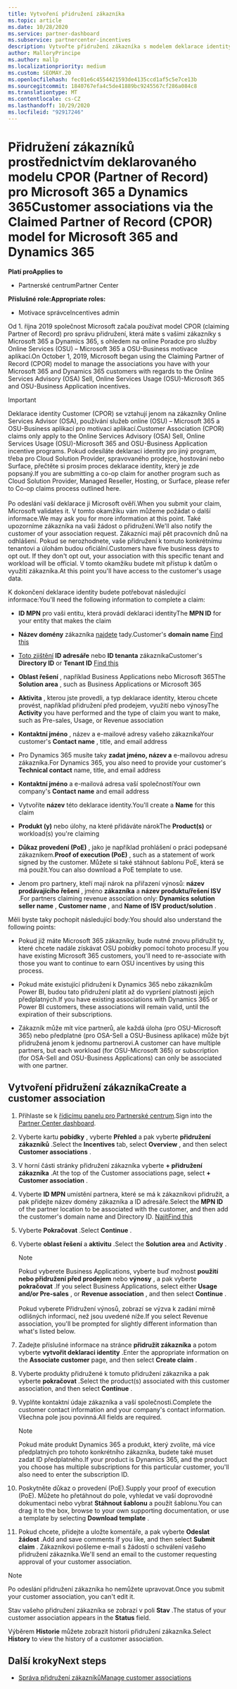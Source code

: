 ```yaml
---
title: Vytvoření přidružení zákazníka
ms.topic: article
ms.date: 10/28/2020
ms.service: partner-dashboard
ms.subservice: partnercenter-incentives
description: Vytvořte přidružení zákazníka s modelem deklarace identity Partner of Record (CPOR). Pomáhá spravovat prodej, použití, pobídky pro Microsoft 365 & zákazníky Dynamics 365.
author: MalloryPrincipe
ms.author: mallp
ms.localizationpriority: medium
ms.custom: SEOMAY.20
ms.openlocfilehash: fec01e6c4554421593de4135ccd1af5c5e7ce13b
ms.sourcegitcommit: 1840767efa4c5de41889bc9245567cf286a084c8
ms.translationtype: MT
ms.contentlocale: cs-CZ
ms.lasthandoff: 10/29/2020
ms.locfileid: "92917246"
---
```

# <a name="customer-associations-via-the-claimed-partner-of-record-cpor-model-for-microsoft-365-and-dynamics-365"></a><span data-ttu-id="a9b9b-104">Přidružení zákazníků prostřednictvím deklarovaného modelu CPOR (Partner of Record) pro Microsoft 365 a Dynamics 365</span><span class="sxs-lookup"><span data-stu-id="a9b9b-104">Customer associations via the Claimed Partner of Record (CPOR) model for Microsoft 365 and Dynamics 365</span></span>

<span data-ttu-id="a9b9b-105">**Platí pro**</span><span class="sxs-lookup"><span data-stu-id="a9b9b-105">**Applies to**</span></span>

- <span data-ttu-id="a9b9b-106">Partnerské centrum</span><span class="sxs-lookup"><span data-stu-id="a9b9b-106">Partner Center</span></span>

<span data-ttu-id="a9b9b-107">**Příslušné role:**</span><span class="sxs-lookup"><span data-stu-id="a9b9b-107">**Appropriate roles:**</span></span>

- <span data-ttu-id="a9b9b-108">Motivace správce</span><span class="sxs-lookup"><span data-stu-id="a9b9b-108">Incentives admin</span></span>

<span data-ttu-id="a9b9b-109">Od 1. října 2019 společnost Microsoft začala používat model CPOR (claiming Partner of Record) pro správu přidružení, která máte s vašimi zákazníky s Microsoft 365 a Dynamics 365, s ohledem na online Poradce pro služby Online Services (OSU) – Microsoft 365 a OSU-Business motivace aplikací.</span><span class="sxs-lookup"><span data-stu-id="a9b9b-109">On October 1, 2019, Microsoft began using the Claiming Partner of Record (CPOR) model to manage the associations you have with your Microsoft 365 and Dynamics 365 customers with regards to the Online Services Advisory (OSA) Sell, Online Services Usage (OSU)-Microsoft 365 and OSU-Business Application incentives.</span></span>

>[!Important]
> <span data-ttu-id="a9b9b-110">Deklarace identity Customer (CPOR) se vztahují jenom na zákazníky Online Services Advisor (OSA), používání služeb online (OSU) – Microsoft 365 a OSU-Business aplikací pro motivaci aplikací.</span><span class="sxs-lookup"><span data-stu-id="a9b9b-110">Customer Association (CPOR) claims only apply to the Online Services Advisory (OSA) Sell, Online Services Usage (OSU)-Microsoft 365 and OSU-Business Application incentive programs.</span></span> <span data-ttu-id="a9b9b-111">Pokud odesíláte deklaraci identity pro jiný program, třeba pro Cloud Solution Provider, spravovaného prodejce, hostování nebo Surface, přečtěte si prosím proces deklarace identity, který je zde popsaný.</span><span class="sxs-lookup"><span data-stu-id="a9b9b-111">If you are submitting a co-op claim for another program such as Cloud Solution Provider, Managed Reseller, Hosting, or Surface, please refer to Co-op claims process outlined here.</span></span> <br><br><span data-ttu-id="a9b9b-112">Po odeslání vaší deklarace ji Microsoft ověří.</span><span class="sxs-lookup"><span data-stu-id="a9b9b-112">When you submit your claim, Microsoft validates it.</span></span> <span data-ttu-id="a9b9b-113">V tomto okamžiku vám můžeme požádat o další informace.</span><span class="sxs-lookup"><span data-stu-id="a9b9b-113">We may ask you for more information at this point.</span></span> <span data-ttu-id="a9b9b-114">Také upozorníme zákazníka na vaši žádost o přidružení.</span><span class="sxs-lookup"><span data-stu-id="a9b9b-114">We'll also notify the customer of your association request.</span></span> <span data-ttu-id="a9b9b-115">Zákazníci mají pět pracovních dnů na odhlášení. Pokud se nerozhodnete, vaše přidružení k tomuto konkrétnímu tenantovi a úlohám budou oficiální.</span><span class="sxs-lookup"><span data-stu-id="a9b9b-115">Customers have five business days to opt out. If they don't opt out, your association with this specific tenant and workload will be official.</span></span> <span data-ttu-id="a9b9b-116">V tomto okamžiku budete mít přístup k datům o využití zákazníka.</span><span class="sxs-lookup"><span data-stu-id="a9b9b-116">At this point you'll have access to the customer's usage data.</span></span> 

<span data-ttu-id="a9b9b-117">K dokončení deklarace identity budete potřebovat následující informace:</span><span class="sxs-lookup"><span data-stu-id="a9b9b-117">You'll need the following information to complete a claim:</span></span>

- <span data-ttu-id="a9b9b-118">**ID MPN** pro vaši entitu, která provádí deklaraci identity</span><span class="sxs-lookup"><span data-stu-id="a9b9b-118">The **MPN ID** for your entity that makes the claim</span></span>

- <span data-ttu-id="a9b9b-119">**Název domény** zákazníka [najdete](find-ids-and-domain-names.md) tady.</span><span class="sxs-lookup"><span data-stu-id="a9b9b-119">Customer's **domain name** [Find this](find-ids-and-domain-names.md)</span></span>

- <span data-ttu-id="a9b9b-120">[Toto zjištění](find-ids-and-domain-names.md) **ID adresáře** nebo **ID tenanta** zákazníka</span><span class="sxs-lookup"><span data-stu-id="a9b9b-120">Customer's **Directory ID** or **Tenant ID** [Find this](find-ids-and-domain-names.md)</span></span>

- <span data-ttu-id="a9b9b-121">**Oblast řešení** , například Business Applications nebo Microsoft 365</span><span class="sxs-lookup"><span data-stu-id="a9b9b-121">The **Solution area** , such as Business Applications or Microsoft 365</span></span>

- <span data-ttu-id="a9b9b-122">**Aktivita** , kterou jste provedli, a typ deklarace identity, kterou chcete provést, například přidružení před prodejem, využití nebo výnosy</span><span class="sxs-lookup"><span data-stu-id="a9b9b-122">The **Activity** you have performed and the type of claim you want to make, such as Pre-sales, Usage, or Revenue association</span></span>

- <span data-ttu-id="a9b9b-123">**Kontaktní jméno** , název a e-mailové adresy vašeho zákazníka</span><span class="sxs-lookup"><span data-stu-id="a9b9b-123">Your customer's **Contact name** , title, and email address</span></span>

- <span data-ttu-id="a9b9b-124">Pro Dynamics 365 musíte taky **zadat jméno, název a** e-mailovou adresu zákazníka.</span><span class="sxs-lookup"><span data-stu-id="a9b9b-124">For Dynamics 365, you also need to provide your customer's **Technical contact** name, title, and email address</span></span>

- <span data-ttu-id="a9b9b-125">**Kontaktní jméno** a e-mailová adresa vaší společnosti</span><span class="sxs-lookup"><span data-stu-id="a9b9b-125">Your own company's **Contact name** and email address</span></span>

- <span data-ttu-id="a9b9b-126">Vytvoříte **název** této deklarace identity.</span><span class="sxs-lookup"><span data-stu-id="a9b9b-126">You'll create a **Name** for this claim</span></span>

- <span data-ttu-id="a9b9b-127">**Produkt (y)** nebo úlohy, na které přidáváte nárok</span><span class="sxs-lookup"><span data-stu-id="a9b9b-127">The **Product(s)** or workload(s) you're claiming</span></span>

- <span data-ttu-id="a9b9b-128">**Důkaz provedení (PoE)** , jako je například prohlášení o práci podepsané zákazníkem.</span><span class="sxs-lookup"><span data-stu-id="a9b9b-128">**Proof of execution (PoE)** , such as a statement of work signed by the customer.</span></span> <span data-ttu-id="a9b9b-129">Můžete si také stáhnout šablonu PoE, která se má použít.</span><span class="sxs-lookup"><span data-stu-id="a9b9b-129">You can also download a PoE template to use.</span></span>

- <span data-ttu-id="a9b9b-130">Jenom pro partnery, kteří mají nárok na přiřazení výnosů: **název prodávajícího řešení** , jméno **zákazníka** a **název produktu/řešení ISV** .</span><span class="sxs-lookup"><span data-stu-id="a9b9b-130">For partners claiming revenue association only: **Dynamics solution seller name** , **Customer name** , and **Name of ISV product/solution** .</span></span> 

<span data-ttu-id="a9b9b-131">Měli byste taky pochopit následující body:</span><span class="sxs-lookup"><span data-stu-id="a9b9b-131">You should also understand the following points:</span></span>

- <span data-ttu-id="a9b9b-132">Pokud již máte Microsoft 365 zákazníky, bude nutné znovu přidružit ty, které chcete nadále získávat OSU pobídky pomocí tohoto procesu.</span><span class="sxs-lookup"><span data-stu-id="a9b9b-132">If you have existing Microsoft 365 customers, you'll need to re-associate with those you want to continue to earn OSU incentives by using this process.</span></span>

- <span data-ttu-id="a9b9b-133">Pokud máte existující přidružení k Dynamics 365 nebo zákazníkům Power BI, budou tato přidružení platit až do vypršení platnosti jejich předplatných.</span><span class="sxs-lookup"><span data-stu-id="a9b9b-133">If you have existing associations with Dynamics 365 or Power BI customers, these associations will remain valid, until the expiration of their subscriptions.</span></span>

- <span data-ttu-id="a9b9b-134">Zákazník může mít více partnerů, ale každá úloha (pro OSU-Microsoft 365) nebo předplatné (pro OSA-Sell a OSU-Business aplikace) může být přidružená jenom k jednomu partnerovi.</span><span class="sxs-lookup"><span data-stu-id="a9b9b-134">A customer can have multiple partners, but each workload (for OSU-Microsoft 365) or subscription (for OSA-Sell and OSU-Business Applications) can only be associated with one partner.</span></span>

## <a name="create-a-customer-association"></a><span data-ttu-id="a9b9b-135">Vytvoření přidružení zákazníka</span><span class="sxs-lookup"><span data-stu-id="a9b9b-135">Create a customer association</span></span>

1. <span data-ttu-id="a9b9b-136">Přihlaste se k [řídicímu panelu pro Partnerské centrum](https://partner.microsoft.com/dashboard/).</span><span class="sxs-lookup"><span data-stu-id="a9b9b-136">Sign into the [Partner Center dashboard](https://partner.microsoft.com/dashboard/).</span></span>

2. <span data-ttu-id="a9b9b-137">Vyberte kartu **pobídky** , vyberte **Přehled** a pak vyberte **přidružení zákazníků** .</span><span class="sxs-lookup"><span data-stu-id="a9b9b-137">Select the **Incentives** tab, select **Overview** , and then select **Customer associations** .</span></span>

3. <span data-ttu-id="a9b9b-138">V horní části stránky přidružení zákazníka vyberte **+ přidružení zákazníka** .</span><span class="sxs-lookup"><span data-stu-id="a9b9b-138">At the top of the Customer associations page, select **+ Customer association** .</span></span>

4. <span data-ttu-id="a9b9b-139">Vyberte **ID MPN** umístění partnera, které se má k zákazníkovi přidružit, a pak přidejte název domény zákazníka a ID adresáře.</span><span class="sxs-lookup"><span data-stu-id="a9b9b-139">Select the **MPN ID** of the partner location to be associated with the customer, and then add the customer's domain name and Directory ID.</span></span> [<span data-ttu-id="a9b9b-140">Najít</span><span class="sxs-lookup"><span data-stu-id="a9b9b-140">Find this</span></span>](find-ids-and-domain-names.md)

5. <span data-ttu-id="a9b9b-141">Vyberte **Pokračovat** .</span><span class="sxs-lookup"><span data-stu-id="a9b9b-141">Select **Continue** .</span></span>

6. <span data-ttu-id="a9b9b-142">Vyberte **oblast řešení** a **aktivitu** .</span><span class="sxs-lookup"><span data-stu-id="a9b9b-142">Select the **Solution area** and **Activity** .</span></span> 

   >[!Note]
   >
   ><span data-ttu-id="a9b9b-143">Pokud vyberete Business Applications, vyberte buď možnost **použití nebo přidružení před prodejem** nebo **výnosy** , a pak vyberte **pokračovat** .</span><span class="sxs-lookup"><span data-stu-id="a9b9b-143">If you select Business Applications, select either **Usage and/or Pre-sales** , or **Revenue association** , and then select **Continue** .</span></span> 
   <br><br><span data-ttu-id="a9b9b-144">Pokud vyberete Přidružení výnosů, zobrazí se výzva k zadání mírně odlišných informací, než jsou uvedené níže.</span><span class="sxs-lookup"><span data-stu-id="a9b9b-144">If you select Revenue association, you'll be prompted for slightly different information than what's listed below.</span></span>

7. <span data-ttu-id="a9b9b-145">Zadejte příslušné informace na stránce **přidružit zákazníka** a potom vyberte **vytvořit deklaraci identity** .</span><span class="sxs-lookup"><span data-stu-id="a9b9b-145">Enter the appropriate information on the **Associate customer** page, and then select **Create claim** .</span></span>

8. <span data-ttu-id="a9b9b-146">Vyberte produkty přidružené k tomuto přidružení zákazníka a pak vyberte **pokračovat** .</span><span class="sxs-lookup"><span data-stu-id="a9b9b-146">Select the product(s) associated with this customer association, and then select **Continue** .</span></span>

9. <span data-ttu-id="a9b9b-147">Vyplňte kontaktní údaje zákazníka a vaší společnosti.</span><span class="sxs-lookup"><span data-stu-id="a9b9b-147">Complete the customer contact information and your company's contact information.</span></span> <span data-ttu-id="a9b9b-148">Všechna pole jsou povinná.</span><span class="sxs-lookup"><span data-stu-id="a9b9b-148">All fields are required.</span></span> 

   >[!NOTE]
   ><span data-ttu-id="a9b9b-149">Pokud máte produkt Dynamics 365 a produkt, který zvolíte, má více předplatných pro tohoto konkrétního zákazníka, budete také muset zadat ID předplatného.</span><span class="sxs-lookup"><span data-stu-id="a9b9b-149">If your product is Dynamics 365, and the product you choose has multiple subscriptions for this particular customer, you'll also need to enter the subscription ID.</span></span>

10. <span data-ttu-id="a9b9b-150">Poskytněte důkaz o provedení (PoE).</span><span class="sxs-lookup"><span data-stu-id="a9b9b-150">Supply your proof of execution (PoE).</span></span> <span data-ttu-id="a9b9b-151">Můžete ho přetáhnout do pole, vyhledat ve vaší doprovodné dokumentaci nebo vybrat **Stáhnout šablonu** a použít šablonu.</span><span class="sxs-lookup"><span data-stu-id="a9b9b-151">You can drag it to the box, browse to your own supporting documentation, or use a template by selecting **Download template** .</span></span> 

11. <span data-ttu-id="a9b9b-152">Pokud chcete, přidejte a uložte komentáře, a pak vyberte **Odeslat žádost** .</span><span class="sxs-lookup"><span data-stu-id="a9b9b-152">Add and save comments if you like, and then select **Submit claim** .</span></span> <span data-ttu-id="a9b9b-153">Zákazníkovi pošleme e-mail s žádostí o schválení vašeho přidružení zákazníka.</span><span class="sxs-lookup"><span data-stu-id="a9b9b-153">We'll send an email to the customer requesting approval of your customer association.</span></span>

   >[!NOTE]
   ><span data-ttu-id="a9b9b-154">Po odeslání přidružení zákazníka ho nemůžete upravovat.</span><span class="sxs-lookup"><span data-stu-id="a9b9b-154">Once you submit your customer association, you can't edit it.</span></span>

<span data-ttu-id="a9b9b-155">Stav vašeho přidružení zákazníka se zobrazí v poli **Stav** .</span><span class="sxs-lookup"><span data-stu-id="a9b9b-155">The status of your customer association appears in the **Status** field.</span></span>

<span data-ttu-id="a9b9b-156">Výběrem **Historie** můžete zobrazit historii přidružení zákazníka.</span><span class="sxs-lookup"><span data-stu-id="a9b9b-156">Select **History** to view the history of a customer association.</span></span>

## <a name="next-steps"></a><span data-ttu-id="a9b9b-157">Další kroky</span><span class="sxs-lookup"><span data-stu-id="a9b9b-157">Next steps</span></span>

- [<span data-ttu-id="a9b9b-158">Správa přidružení zákazníků</span><span class="sxs-lookup"><span data-stu-id="a9b9b-158">Manage customer associations</span></span>](incentives-manage-customer-associations.md)
